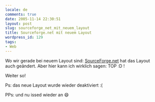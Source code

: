 ```yaml
---
locale: de
comments: true
date: 2005-11-14 22:30:51
layout: post
slug: sourceforge_net_mit_neuem_layout
title: Sourceforge.net mit neuem Layout
wordpress_id: 129
tags:
- Web
---
```


Wo wir gerade bei neuem Layout sind: [SourceForge.net](https://sourceforge.net)
hat das Layout auch geändert. Aber  hier kann ich wirklich sagen: TOP :D ! 

Weiter so!

Ps: das neue Layout wurde wieder deaktiviert :(

PPs: und nu issed wieder an :smile: 
